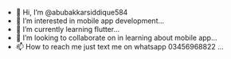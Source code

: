 - 👋 Hi, I’m @abubakkarsiddique584
- 👀 I’m interested in mobile app development...
- 🌱 I’m currently learning flutter...
- 💞️ I’m looking to collaborate on in learning about mobile app...
- 📫 How to reach me just text me on whatsapp 03456968822 ...

<!---
i also work in python,html,css,
abubakkarsiddique584/abubakkarsiddique584 is a ✨ special ✨ repository because its `README.md` (this file) appears on your GitHub profile.
You can click the Preview link to take a look at your changes.
--->
